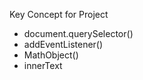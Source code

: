 Key Concept for Project
- document.querySelector()
- addEventListener()
- MathObject()
- innerText 
